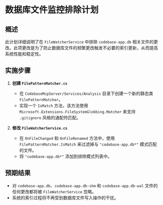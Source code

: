 # 数据库文件监控排除计划

## 概述

此计划详细说明了在 `FileWatcherService` 中排除 `codebase-app.db` 相关文件的更改。此项更改是为了防止数据库文件的频繁更改触发不必要的索引更新，从而提高系统性能和稳定性。

## 实施步骤

1.  **创建 `FilePatternMatcher.cs`**
    *   在 `CodebaseMcpServer/Services/Analysis` 目录下创建一个新的静态类 `FilePatternMatcher`。
    *   实现一个 `IsMatch` 方法，该方法使用 `Microsoft.Extensions.FileSystemGlobbing.Matcher` 来支持 `.gitignore` 风格的通配符匹配。

2.  **修改 `FileWatcherService.cs`**
    *   在 `OnFileChanged` 和 `OnFileRenamed` 方法中，使用 `FilePatternMatcher.IsMatch` 来过滤掉与 `"codebase-app.db*"` 模式匹配的文件。
    *   将 `"codebase-app.db*"` 添加到排除模式列表中。

## 预期结果

*   对 `codebase-app.db`、`codebase-app.db-shm` 和 `codebase-app.db-wal` 文件的任何更改都将被 `FileWatcherService` 忽略。
*   系统的索引过程将不再受到数据库文件写入操作的干扰。